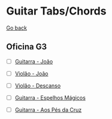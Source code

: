 # Guitar Tabs/Chords

[Go back](./)

## Oficina G3

- [ ] [Guitarra - João](https://www.youtube.com/watch?v=y0qhlYoocxY)

- [ ] [Violão - João](https://www.youtube.com/watch?v=QGuQfMYzwQA)

- [ ] [Violão - Descanso](https://www.youtube.com/watch?v=LGCgmnmO4YM)

- [ ] [Guitarra - Espelhos Mágicos](https://www.youtube.com/watch?v=XWbePrsKzL4)

- [ ] [Guitarra - Aos Pés da Cruz](https://www.youtube.com/watch?v=m7GRFZy7qds)
